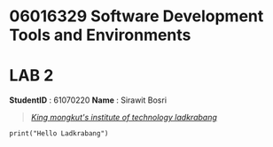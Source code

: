 # 06016329 Software Development Tools and Environments

# LAB 2

**StudentID** : 61070220
**Name** : Sirawit Bosri

> [*King mongkut's institute of technology ladkrabang*](https://www.kmitl.ac.th)

```
print("Hello Ladkrabang")
```